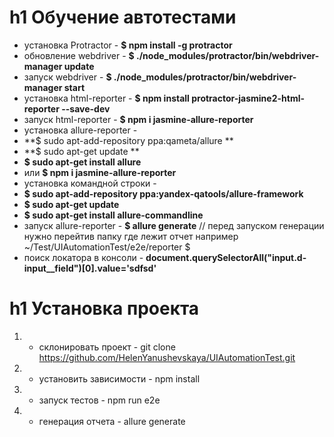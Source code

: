 h1 Обучение автотестами
=====================
* установка Protractor - **$ npm install -g protractor**
* обновление webdriver - **$ ./node_modules/protractor/bin/webdriver-manager update**
* запуск webdriver - **$ ./node_modules/protractor/bin/webdriver-manager start**
* установка html-reporter - **$ npm install protractor-jasmine2-html-reporter --save-dev**
* запуск html-reporter - **$ npm i jasmine-allure-reporter**
* установка allure-reporter - 
* **$ sudo apt-add-repository ppa:qameta/allure **
* **$ sudo apt-get update **
* **$ sudo apt-get install allure** 
* или **$ npm i jasmine-allure-reporter**
* установка командной строки - 
* **$ sudo apt-add-repository ppa:yandex-qatools/allure-framework**
* **$ sudo apt-get update**
* **$ sudo apt-get install allure-commandline**   
* запуск allure-reporter - **$ allure generate**   // перед запуском генерации нужно перейтив папку где лежит отчет например ~/Test/UIAutomationTest/e2e/reporter $
* поиск локатора в консоли - **document.querySelectorAll("input.d-input__field")[0].value='sdfsd'**

h1 Установка проекта
=====================
1. - склонировать проект - git clone https://github.com/HelenYanushevskaya/UIAutomationTest.git
2. - установить зависимости - npm install
3. - запуск тестов - npm run e2e
4. - генерация отчета - allure generate
